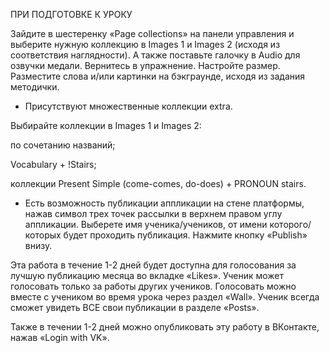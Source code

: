 ПРИ ПОДГОТОВКЕ К УРОКУ

Зайдите в шестеренку «Page collections» на панели управления и выберите нужную коллекцию в Images 1 и Images 2 (исходя из соответствия наглядности). А также поставьте галочку в Audio для озвучки медали. Вернитесь в упражнение. Настройте размер. Разместите слова и/или картинки на бэкграунде, исходя из задания методички.

* Присутствуют множественные коллекции extra.

Выбирайте коллекции в Images 1 и Images 2:

по сочетанию названий;

Vocabulary + !Stairs;

коллекции Present Simple (come-comes, do-does) + PRONOUN stairs.

* Есть возможность публикации аппликации на стене платформы, нажав символ трех точек рассылки в верхнем правом углу аппликации. Выберете имя ученика/учеников, от имени которого/которых будет проходить публикация. Нажмите кнопку «Publish» внизу.

Эта работа в течение 1-2 дней будет доступна для голосования за лучшую публикацию месяца во вкладке «Likes». Ученик может голосовать только за работы других учеников. Голосовать можно вместе с учеником во время урока через раздел «Wall». Ученик всегда сможет увидеть ВСЕ свои публикации в разделе «Posts».

Также в течении 1-2 дней можно опубликовать эту работу в ВКонтакте, нажав «Login with VK».

